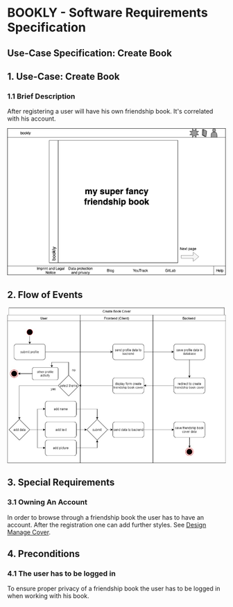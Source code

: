 # BOOKLY - Software Requirements Specification
## Use-Case Specification: Create Book

## 1. Use-Case: Create Book

### 1.1 Brief Description

After registering a user will have his own friendship book. It's correlated with his account.

![Friendship Book Cover](cover.png "Friendship Book Cover")

## 2. Flow of Events

![create friendship book cover](create_friendship_book_cover.jpg "Create Friendship Book Cover")

## 3. Special Requirements

### 3.1 Owning An Account
        
In order to browse through a friendship book the user has to have an account. After the registration one can add further styles.
See [Design Manage Cover](design_Manage_Cover_Decorations.md "Design Manage Cover").

## 4. Preconditions

### 4.1 The user has to be logged in

To ensure proper privacy of a friendship book the user has to be logged in when working with his book.

